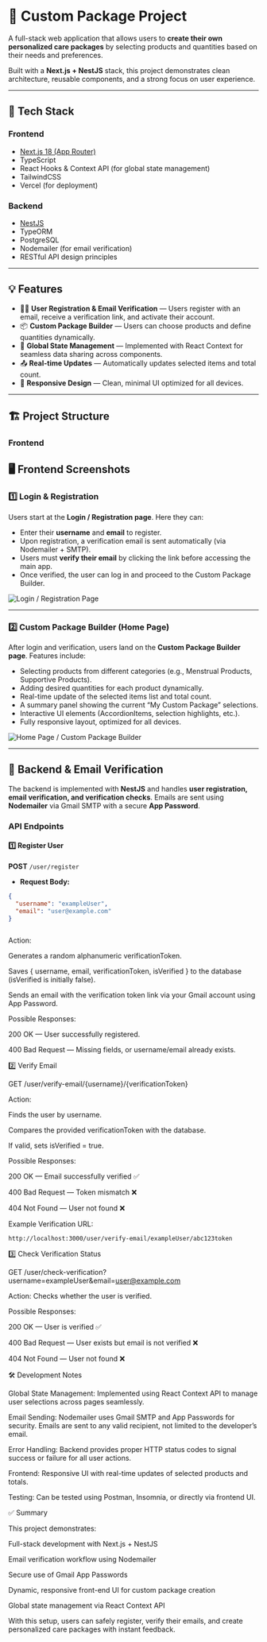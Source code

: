 # 🧃 Custom Package Project

A full-stack web application that allows users to **create their own personalized care packages** by selecting products and quantities based on their needs and preferences.

Built with a **Next.js + NestJS** stack, this project demonstrates clean architecture, reusable components, and a strong focus on user experience.

---

## 🚀 Tech Stack

### **Frontend**
- [Next.js 18 (App Router)](https://nextjs.org/docs/app)
- TypeScript
- React Hooks & Context API (for global state management)
- TailwindCSS
- Vercel (for deployment)

### **Backend**
- [NestJS](https://nestjs.com/)
- TypeORM
- PostgreSQL
- Nodemailer (for email verification)
- RESTful API design principles

---

## 💡 Features

- 🧑‍💻 **User Registration & Email Verification** — Users register with an email, receive a verification link, and activate their account.
- 📦 **Custom Package Builder** — Users can choose products and define quantities dynamically.
- 🧠 **Global State Management** — Implemented with React Context for seamless data sharing across components.
- 📤 **Real-time Updates** — Automatically updates selected items and total count.
- 💅 **Responsive Design** — Clean, minimal UI optimized for all devices.

---

## 🏗️ Project Structure

### **Frontend**



## 🖥️ Frontend Screenshots

### 1️⃣ Login & Registration

Users start at the **Login / Registration page**. Here they can:

- Enter their **username** and **email** to register.
- Upon registration, a verification email is sent automatically (via Nodemailer + SMTP).
- Users must **verify their email** by clicking the link before accessing the main app.
- Once verified, the user can log in and proceed to the Custom Package Builder.

![Login / Registration Page](readme-assets/login.png)

---

### 2️⃣ Custom Package Builder (Home Page)

After login and verification, users land on the **Custom Package Builder page**. Features include:

- Selecting products from different categories (e.g., Menstrual Products, Supportive Products).
- Adding desired quantities for each product dynamically.
- Real-time update of the selected items list and total count.
- A summary panel showing the current “My Custom Package” selections.
- Interactive UI elements (AccordionItems, selection highlights, etc.).
- Fully responsive layout, optimized for all devices.

![Home Page / Custom Package Builder](readme-assets/homepage.png)



---

## 🔧 Backend & Email Verification

The backend is implemented with **NestJS** and handles **user registration, email verification, and verification checks**. Emails are sent using **Nodemailer** via Gmail SMTP with a secure **App Password**.  

### **API Endpoints**

#### 1️⃣ Register User

**POST** `/user/register`

- **Request Body:**
```json
{
  "username": "exampleUser",
  "email": "user@example.com"
}



```
Action:

Generates a random alphanumeric verificationToken.

Saves { username, email, verificationToken, isVerified } to the database (isVerified is initially false).

Sends an email with the verification token link via your Gmail account using App Password.

Possible Responses:

200 OK — User successfully registered.

400 Bad Request — Missing fields, or username/email already exists.


2️⃣ Verify Email

GET /user/verify-email/{username}/{verificationToken}

Action:

Finds the user by username.

Compares the provided verificationToken with the database.

If valid, sets isVerified = true.

Possible Responses:

200 OK — Email successfully verified ✅

400 Bad Request — Token mismatch ❌

404 Not Found — User not found ❌

Example Verification URL:
```
http://localhost:3000/user/verify-email/exampleUser/abc123token  

```
3️⃣ Check Verification Status

GET /user/check-verification?username=exampleUser&email=user@example.com

Action: Checks whether the user is verified.

Possible Responses:

200 OK — User is verified ✅

400 Bad Request — User exists but email is not verified ❌

404 Not Found — User not found ❌

🛠️ Development Notes

Global State Management: Implemented using React Context API to manage user selections across pages seamlessly.

Email Sending: Nodemailer uses Gmail SMTP and App Passwords for security. Emails are sent to any valid recipient, not limited to the developer’s email.

Error Handling: Backend provides proper HTTP status codes to signal success or failure for all user actions.

Frontend: Responsive UI with real-time updates of selected products and totals.

Testing: Can be tested using Postman, Insomnia, or directly via frontend UI.

✅ Summary

This project demonstrates:

Full-stack development with Next.js + NestJS

Email verification workflow using Nodemailer

Secure use of Gmail App Passwords

Dynamic, responsive front-end UI for custom package creation

Global state management via React Context API

With this setup, users can safely register, verify their emails, and create personalized care packages with instant feedback.


